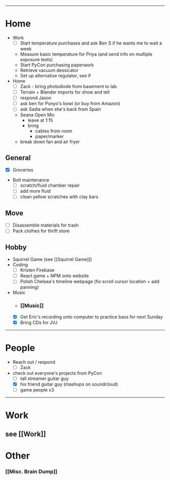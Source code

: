  ---
# Home

- Work
	- [ ] Start temperature purchases and ask Ben S if he wants me to wait a week
	- Measure basic temperature for Priya (and send info on multiple exposure tests)
	- Start PyCon purchasing paperwork
	- Retrieve vacuum dessicator
	- Set up alternative regulator, see if 
- Home
	- [ ] Zack - bring photodiode from basement to lab
	- [ ] Terrain + Blender imports for show and tell
	- [ ] respond Jason
	- [ ] ask ben for Ponyo's bowl (or buy from Amazon)
	- [ ] ask Sadia when she's back from Spain
	- Seana Open Mic
		- leave at 1:15
		- bring
			- cables from room
			- paper/marker
	- break down fan and air fryer
## General

 - [x] Groceries
 - Bolt maintenance
	 - [ ] scratch/fluid chamber repair
	 - [ ] add more fluid
	 - [ ] clean yellow scratches with clay bars
## Move

 - [ ] Disassemble materials for trash
 - [ ] Pack clothes for thrift store
## Hobby
- Squirrel Game (see [[Squirrel Game]])
- Coding
	 - [ ] Kristen Firebase
	 - [ ] React game + NPM onto website
	 - [ ] Polish Chelsea's timeline webpage (fix scroll cursor location + add panning)
- Music
	- ### [[Music]]
	- [x] Get Eric's recording onto computer to practice bass for next Sunday
	- [x] Bring CDs for JVJ

---
# People

 - Reach out / respond
	 - [ ] Zack
 - check out everyone's projects from PyCon
	 - [ ] tall streamer guitar guy
	 - [x] his friend guitar guy (mashups on soundcloud)
	 - [ ] game people x3

---

# Work

## see [[Work]]
# Other
### [[Misc. Brain Dump]]
